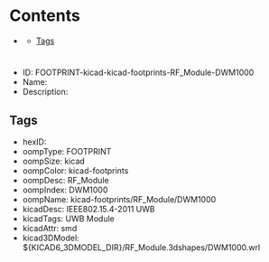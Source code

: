



Contents
========

* [](#)
	* [Tags](#tags)

# 

- ID: FOOTPRINT-kicad-kicad-footprints-RF_Module-DWM1000
- Name: 
- Description: 

## Tags

- hexID: 
- oompType: FOOTPRINT
- oompSize: kicad
- oompColor: kicad-footprints
- oompDesc: RF_Module
- oompIndex: DWM1000
- oompName: kicad-footprints/RF_Module/DWM1000
- kicadDesc: IEEE802.15.4-2011 UWB
- kicadTags: UWB Module
- kicadAttr: smd
- kicad3DModel: ${KICAD6_3DMODEL_DIR}/RF_Module.3dshapes/DWM1000.wrl
